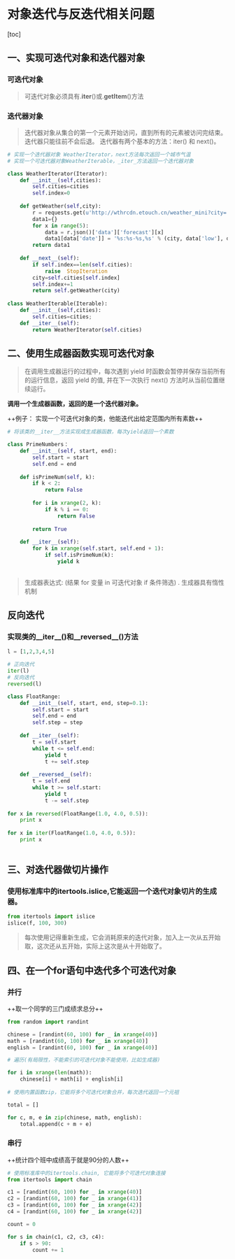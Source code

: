 # 对象迭代与反迭代相关问题
[toc]

## 一、实现可迭代对象和迭代器对象

### 可迭代对象
> 可迭代对象必须具有.__iter__()或.__getItem__()方法

### 迭代器对象
> 迭代器对象从集合的第一个元素开始访问，直到所有的元素被访问完结束。迭代器只能往前不会后退。
迭代器有两个基本的方法：iter() 和 next()。

```python
# 实现一个迭代器对象 WeatherIterator，next方法每次返回一个城市气温
# 实现一个可迭代器对象WeatherIterable，_iter_方法返回一个迭代器对象

class WeatherIterator(Iterator):
    def __init__(self,cities):
        self.cities=cities
        self.index=0
 
    def getWeather(self,city):
        r = requests.get(u'http://wthrcdn.etouch.cn/weather_mini?city=' + city)
        data1={}
        for x in range(5):
            data = r.json()['data']['forecast'][x]
            data1[data['date']] = '%s:%s-%s,%s' % (city, data['low'], data['high'], data['type'])
        return data1
 
    def __next__(self):
        if self.index==len(self.cities):
            raise  StopIteration
        city=self.cities[self.index]
        self.index+=1
        return self.getWeather(city)
        
class WeatherIterable(Iterable):
    def __init__(self,cities):
        self.cities=cities;
    def __iter__(self):
        return WeatherIterator(self.cities)
```

## 二、使用生成器函数实现可迭代对象

> 在调用生成器运行的过程中，每次遇到 yield 时函数会暂停并保存当前所有的运行信息，返回 yield 的值, 并在下一次执行 next() 方法时从当前位置继续运行。

**调用一个生成器函数，返回的是一个迭代器对象。**

++例子： 实现一个可迭代对象的类，他能迭代出给定范围内所有素数++

```python
# 将该类的__iter__方法实现成生成器函数，每次yield返回一个素数

class PrimeNumbers：
    def __init__(self, start, end):
        self.start = start
        self.end = end
        
    def isPrimeNum(self, k):
        if k < 2:
            return False
        
        for i in xrange(2, k):
            if k % i == 0:
                return False
                
        return True
        
    def __iter__(self):
        for k in xrange(self.start, self.end + 1):
            if self.isPrimeNum(k):
                yield k
    
```

> 生成器表达式: (结果 for 变量 in 可迭代对象 if 条件筛选)    . 生成器具有惰性机制

## 反向迭代

### 实现类的__iter__()和__reversed__()方法
```python
l = [1,2,3,4,5]

# 正向迭代
iter(l)
# 反向迭代
reversed(l)

class FloatRange:
    def __init__(self, start, end, step=0.1):
        self.start = start
        self.end = end
        self.step = step
        
    def __iter__(self):
        t = self.start
        while t <= self.end:
            yield t
            t += self.step
            
    def __reversed__(self):
        t = self.end
        while t >= self.start:
            yield t
            t -= self.step
            
for x in reversed(FloatRange(1.0, 4.0, 0.5)):
    print x
    
for x in iter(FloatRange(1.0, 4.0, 0.5)):
    print x
    
```

## 三、对迭代器做切片操作

### 使用标准库中的itertools.islice,它能返回一个迭代对象切片的生成器。

```python
from itertools import islice
islice(f, 100, 300)
```

> 每次使用记得重新生成，它会消耗原来的迭代对象，加入上一次从五开始取，这次还从五开始，实际上这次是从十开始取了。 

## 四、在一个for语句中迭代多个可迭代对象

### 并行

++取一个同学的三门成绩求总分++

```python
from random import randint

chinese = [randint(60, 100) for _ in xrange(40)]
math = [randint(60, 100) for _ in xrange(40)]
english = [randint(60, 100) for _ in xrange(40)]

# 遍历(有局限性，不能索引的可迭代对象不能使用，比如生成器)

for i in xrange(len(math)):
    chinese[i] + math[i] + english[i]
    
# 使用内置函数zip，它能将多个可迭代对象合并，每次迭代返回一个元祖

total = []

for c, m, e in zip(chinese, math, english):
    total.append(c + m + e)

```

### 串行

++统计四个班中成绩高于就是90分的人数++

```python
# 使用标准库中的itertools.chain, 它能将多个可迭代对象连接
from itertools import chain

c1 = [randint(60, 100) for _ in xrange(40)]
c2 = [randint(60, 100) for _ in xrange(41)]
c3 = [randint(60, 100) for _ in xrange(42)]
c4 = [randint(60, 100) for _ in xrange(42)]

count = 0

for s in chain(c1, c2, c3, c4):
    if s > 90:
        count += 1

```